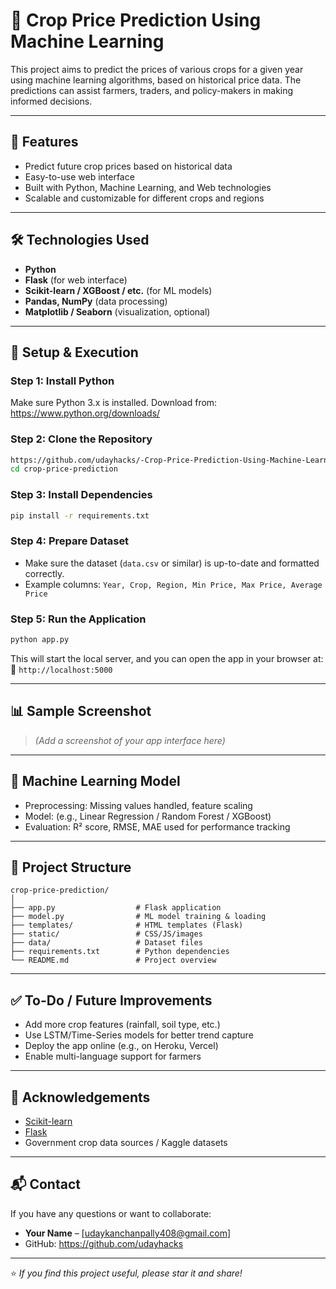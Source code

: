 
# 🌾 Crop Price Prediction Using Machine Learning

This project aims to predict the prices of various crops for a given year using machine learning algorithms, based on historical price data. The predictions can assist farmers, traders, and policy-makers in making informed decisions.

---

## 📌 Features

- Predict future crop prices based on historical data
- Easy-to-use web interface
- Built with Python, Machine Learning, and Web technologies
- Scalable and customizable for different crops and regions

---

## 🛠 Technologies Used

- **Python**
- **Flask** (for web interface)
- **Scikit-learn / XGBoost / etc.** (for ML models)
- **Pandas, NumPy** (data processing)
- **Matplotlib / Seaborn** (visualization, optional)

---

## 🚀 Setup & Execution

### Step 1: Install Python
Make sure Python 3.x is installed. Download from: https://www.python.org/downloads/

### Step 2: Clone the Repository
```bash
https://github.com/udayhacks/-Crop-Price-Prediction-Using-Machine-Learning.git
cd crop-price-prediction
```

### Step 3: Install Dependencies
```bash
pip install -r requirements.txt
```

### Step 4: Prepare Dataset
- Make sure the dataset (`data.csv` or similar) is up-to-date and formatted correctly.
- Example columns: `Year, Crop, Region, Min Price, Max Price, Average Price`

### Step 5: Run the Application
```bash
python app.py
```

This will start the local server, and you can open the app in your browser at:  
📍 `http://localhost:5000`

---

## 📊 Sample Screenshot

> *(Add a screenshot of your app interface here)*

---

## 🧠 Machine Learning Model

- Preprocessing: Missing values handled, feature scaling
- Model: (e.g., Linear Regression / Random Forest / XGBoost)
- Evaluation: R² score, RMSE, MAE used for performance tracking

---

## 📂 Project Structure

```
crop-price-prediction/
│
├── app.py                  # Flask application
├── model.py                # ML model training & loading
├── templates/              # HTML templates (Flask)
├── static/                 # CSS/JS/images
├── data/                   # Dataset files
├── requirements.txt        # Python dependencies
└── README.md               # Project overview
```

---

## ✅ To-Do / Future Improvements

- Add more crop features (rainfall, soil type, etc.)
- Use LSTM/Time-Series models for better trend capture
- Deploy the app online (e.g., on Heroku, Vercel)
- Enable multi-language support for farmers

---

## 🙌 Acknowledgements

- [Scikit-learn](https://scikit-learn.org/)
- [Flask](https://flask.palletsprojects.com/)
- Government crop data sources / Kaggle datasets

---

## 📬 Contact

If you have any questions or want to collaborate:
- **Your Name** – [udaykanchanpally408@gmail.com]
- GitHub: https://github.com/udayhacks

---

⭐️ *If you find this project useful, please star it and share!*
